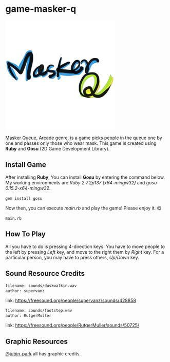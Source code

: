 # game-masker-q
![logo-en](images/logo_en.png)

Masker Queue, Arcade genre, is a game picks people in the queue one by one and passes only those who wear mask. 
This game is created using **Ruby** and **Gosu** (2D Game Development Library).

## Install Game

After installing **Ruby**, You can install **Gosu** by entering the command below. My working environments are *Ruby 2.7.2p137 [x64-mingw32]* and *gosu-0.15.2-x64-mingw32*.

`gem install gosu`

Now then, you can execute *main.rb* and play the game! Please enjoy it. 😋

`main.rb`

## How To Play
All you have to do is pressing 4-direction keys. You have to move people to the left by pressing *Left* key, and move to the right them by *Right* key. For a particular person, you may have to press others, *Up/Down* key.

## Sound Resource Credits
    filename: sounds/duskwalkin.wav
    author: supervanz
  link: https://freesound.org/people/supervanz/sounds/428858

    filename: sounds/footstep.wav
    author: RutgerMuller
  link: https://freesound.org/people/RutgerMuller/sounds/50725/

## Graphic Resources
[@jubin-park](https://github.com/jubin-park) all has graphic credits.